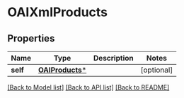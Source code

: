 # OAIXmlProducts

## Properties
Name | Type | Description | Notes
------------ | ------------- | ------------- | -------------
**self** | [**OAIProducts***](OAIProducts.md) |  | [optional] 

[[Back to Model list]](../README.md#documentation-for-models) [[Back to API list]](../README.md#documentation-for-api-endpoints) [[Back to README]](../README.md)


